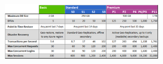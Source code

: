 ![Niveles de servicio y niveles de rendimiento](./media/sql-database-service-tiers-table/sql-database-service-tiers-table.png)

<!---HONumber=AcomDC_0622_2016-->